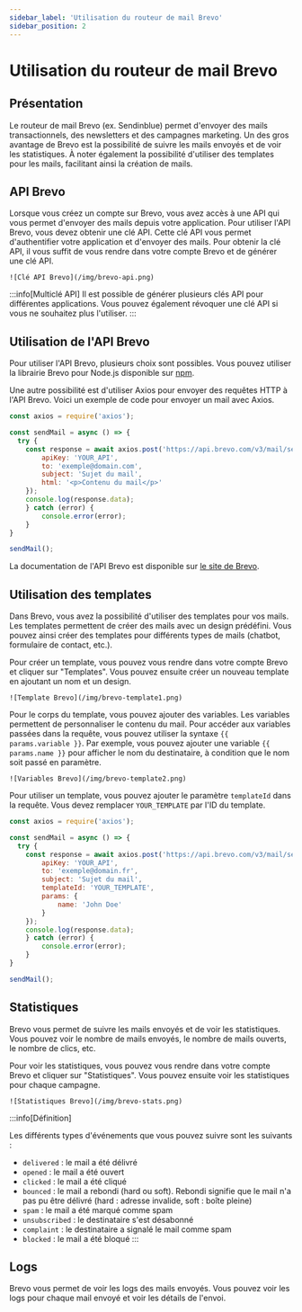 ```yaml
---
sidebar_label: 'Utilisation du routeur de mail Brevo'
sidebar_position: 2
---
```


# Utilisation du routeur de mail Brevo

## Présentation

Le routeur de mail Brevo (ex. Sendinblue) permet d'envoyer des mails transactionnels, des newsletters et des campagnes marketing. Un des gros avantage de Brevo est la possibilité de suivre les mails envoyés et de voir les statistiques. 
À noter également la possibilité d'utiliser des templates pour les mails, facilitant ainsi la création de mails.

## API Brevo

Lorsque vous créez un compte sur Brevo, vous avez accès à une API qui vous permet d'envoyer des mails depuis votre application. Pour utiliser l'API Brevo, vous devez obtenir une clé API. Cette clé API vous permet d'authentifier votre application et d'envoyer des mails.
Pour obtenir la clé API, il vous suffit de vous rendre dans votre compte Brevo et de générer une clé API.

    ![Clé API Brevo](/img/brevo-api.png)

:::info[Multiclé API]
Il est possible de générer plusieurs clés API pour différentes applications. Vous pouvez également révoquer une clé API si vous ne souhaitez plus l'utiliser.
:::


## Utilisation de l'API Brevo

Pour utiliser l'API Brevo, plusieurs choix sont possibles. Vous pouvez utiliser la librairie Brevo pour Node.js disponible sur [npm](https://www.npmjs.com/package/@getbrevo/brevo).

Une autre possibilité est d'utiliser Axios pour envoyer des requêtes HTTP à l'API Brevo. Voici un exemple de code pour envoyer un mail avec Axios.

```javascript
const axios = require('axios');

const sendMail = async () => {
  try {
    const response = await axios.post('https://api.brevo.com/v3/mail/send', {
        apiKey: 'YOUR_API',
        to: 'exemple@domain.com',
        subject: 'Sujet du mail',
        html: '<p>Contenu du mail</p>'
    });
    console.log(response.data);
    } catch (error) {
        console.error(error);
    }
}

sendMail();
```

La documentation de l'API Brevo est disponible sur [le site de Brevo](https://developers.brevo.com/reference/sendtransacemail).

## Utilisation des templates

Dans Brevo, vous avez la possibilité d'utiliser des templates pour vos mails. Les templates permettent de créer des mails avec un design prédéfini. Vous pouvez ainsi créer des templates pour différents types de mails (chatbot, formulaire de contact, etc.).

Pour créer un template, vous pouvez vous rendre dans votre compte Brevo et cliquer sur "Templates". Vous pouvez ensuite créer un nouveau template en ajoutant un nom et un design.

    ![Template Brevo](/img/brevo-template1.png)

Pour le corps du template, vous pouvez ajouter des variables. Les variables permettent de personnaliser le contenu du mail. 
Pour accéder aux variables passées dans la requête, vous pouvez utiliser la syntaxe `{{ params.variable }}`.
Par exemple, vous pouvez ajouter une variable `{{ params.name }}` pour afficher le nom du destinataire, à condition que le nom soit passé en paramètre.

    ![Variables Brevo](/img/brevo-template2.png)

Pour utiliser un template, vous pouvez ajouter le paramètre `templateId` dans la requête. Vous devez remplacer `YOUR_TEMPLATE` par l'ID du template.

```javascript
const axios = require('axios');

const sendMail = async () => {
  try {
    const response = await axios.post('https://api.brevo.com/v3/mail/send', {
        apiKey: 'YOUR_API',
        to: 'exemple@domain.fr',
        subject: 'Sujet du mail',
        templateId: 'YOUR_TEMPLATE',
        params: {
            name: 'John Doe'
        }
    });
    console.log(response.data);
    } catch (error) {
        console.error(error);
    }
}

sendMail();
```

## Statistiques

Brevo vous permet de suivre les mails envoyés et de voir les statistiques. Vous pouvez voir le nombre de mails envoyés, le nombre de mails ouverts, le nombre de clics, etc.

Pour voir les statistiques, vous pouvez vous rendre dans votre compte Brevo et cliquer sur "Statistiques". Vous pouvez ensuite voir les statistiques pour chaque campagne.

    ![Statistiques Brevo](/img/brevo-stats.png)


:::info[Définition]

Les différents types d'événements que vous pouvez suivre sont les suivants :

- `delivered` : le mail a été délivré
- `opened` : le mail a été ouvert
- `clicked` : le mail a été cliqué
- `bounced` : le mail a rebondi (hard ou soft). Rebondi signifie que le mail n'a pas pu être délivré (hard : adresse invalide, soft : boîte pleine)
- `spam` : le mail a été marqué comme spam
- `unsubscribed` : le destinataire s'est désabonné
- `complaint` : le destinataire a signalé le mail comme spam
- `blocked` : le mail a été bloqué
:::

## Logs

Brevo vous permet de voir les logs des mails envoyés. Vous pouvez voir les logs pour chaque mail envoyé et voir les détails de l'envoi.